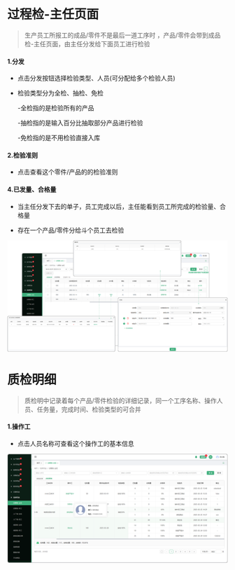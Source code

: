 # 过程检-主任页面

> 生产员工所报工的成品/零件不是最后一道工序时 ，产品/零件会带到成品检-主任页面，由主任分发给下面员工进行检验


#### 1.分发

* 点击分发按钮选择检验类型、人员(可分配给多个检验人员)
* 检验类型分为全检、抽检、免检

  -全检指的是检验所有的产品

  -抽检指的是输入百分比抽取部分产品进行检验

  -免检指的是不用检验直接入库


#### 2.检验准则

* 点击查看这个零件/产品的的检验准则

#### 4.已发量、合格量

* 当主任分发下去的单子，员工完成以后，主任能看到员工所完成的检验量、合格量

* 存在一个产品/零件分给斗个员工去检验


![rtss](../file/gcj-zr-zjrw.png)

# 质检明细

> 质检明中记录着每个产品/零件检验的详细记录，同一个工序名称、操作人员、任务量，完成时间、检验类型的可合并

#### 1.操作工

* 点击人员名称可查看这个操作工的基本信息


![rtss](../file/gcj-zr-zjmx.png)